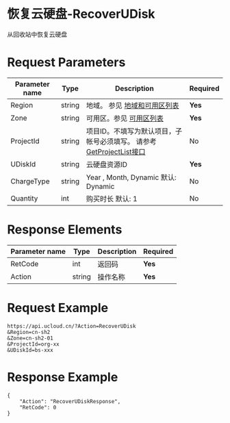 # 恢复云硬盘-RecoverUDisk

从回收站中恢复云硬盘

# Request Parameters
|Parameter name|Type|Description|Required|
|---|---|---|---|
|Region|string|地域。 参见 [地域和可用区列表](api/summary/regionlist)|**Yes**|
|Zone|string|可用区。参见 [可用区列表](api/summary/regionlist)|**Yes**|
|ProjectId|string|项目ID。不填写为默认项目，子帐号必须填写。 请参考[GetProjectList接口](api/summary/get_project_list)|No|
|UDiskId|string|云硬盘资源ID|**Yes**|
|ChargeType|string|Year , Month, Dynamic 默认: Dynamic|No|
|Quantity|int|购买时长 默认: 1|No|

# Response Elements
|Parameter name|Type|Description|Required|
|---|---|---|---|
|RetCode|int|返回码|**Yes**|
|Action|string|操作名称|**Yes**|

# Request Example
```
https://api.ucloud.cn/?Action=RecoverUDisk
&Region=cn-sh2
&Zone=cn-sh2-01
&ProjectId=org-xx
&UDiskId=bs-xxx
```

# Response Example
```
{
    "Action": "RecoverUDiskResponse", 
    "RetCode": 0
}
```

